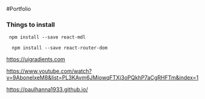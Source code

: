 #Portfolio

### Things to install

` npm install --save react-mdl`

`  npm install --save react-router-dom`

https://uigradients.com

https://www.youtube.com/watch?v=9AboneIxeM8&list=PL3KAvm6JMiowqFTXj3oPQkhP7aCgRHFTm&index=1

https://paulhanna1933.github.io/